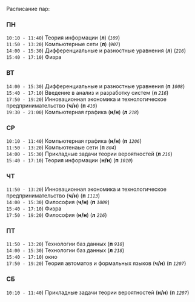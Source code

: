 Расписание пар:

### **ПН**
`10:10 - 11:40`) Теория информации (**л**) (_`109`_)  
`11:50 - 13:20`) Компьютерные сети (**л**) (_`907`_)  
`14:00 - 15:30`) Дифференциальные и разностные уравнения (**л**) (_`216`_)  
`15:40 - 17:10`) Физра  

### **ВТ**
`14:00 - 15:30`) Дифференциальные и разностные уравнения (**п** _`1008`_)  
`15:40 - 17:10`) Введение в анализ и разработку систем (**л** _`216`_)  
`17:50 - 19:20`) Инновационная экономика и технологическое предпринимательство (**ч/н**) (**п** _`410`_)   
`19:30 - 21:00`) Компьютерная графика (**н/н**) (**л** _`218`_)  

### **СР**
`10:10 - 11:40`) Компьютерная графика (**н/н**) (**п** _`1206`_)  
`11:50 - 13:20`) Компьютенаые сети (**п** _`804`_)  
`14:00 - 15:30`) Прикладные задачи теории вероятностей (**л** _`216`_)  
`15:40 - 17:10`) Теория информации (**н/н**) (**п** _`1010`_)  

### **ЧТ**
`11:50 - 13:20`) Инновационная экономика и технологическое предпринимательство (**ч/н**) (**п** _`1113`_)  
`14:00 - 15:30`) Философия (**ч/н**) (**п** _`1008`_)  
`15:40 - 17:10`) Физра   
`17:50 - 19:20`) Философия (**н/н**) (**л** _`216`_)  

### **ПТ**  
`11:50 - 13:20`) Технологии баз данных (**п** _`910`_)  
`14:00 - 15:30`) Технологии баз данных (**л** _`218`_)  
`15:40 - 17:10`) окно  
`17:50 - 19:20`) Теория автоматов и формальных языков (**ч/н**) (**п** _`1207`_)  

### **СБ**  
`10:10 - 11:40`) Прикладные задачи теории вероятностей (**н/н**) (**п** _`1207`_)   